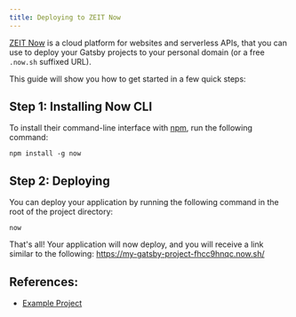 ```yaml
---
title: Deploying to ZEIT Now
---
```


[ZEIT Now](https://zeit.co/now) is a cloud platform for websites and serverless APIs, that you can use to deploy your Gatsby projects to your personal domain (or a free `.now.sh` suffixed URL).

This guide will show you how to get started in a few quick steps:

## Step 1: Installing Now CLI

To install their command-line interface with [npm](https://www.npmjs.com/), run the following command:

```shell
npm install -g now
```

## Step 2: Deploying

You can deploy your application by running the following command in the root of the project directory:

```shell
now
```

That's all! Your application will now deploy, and you will receive a link similar to the following: https://my-gatsby-project-fhcc9hnqc.now.sh/

## References:

- [Example Project](https://github.com/zeit/now-examples/tree/master/gatsby)

